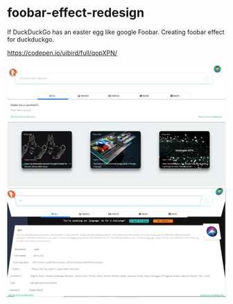 # foobar-effect-redesign
If DuckDuckGo has an easter egg like google Foobar. Creating foobar effect for duckduckgo.

https://codepen.io/uibird/full/qopXPN/

<img src="https://github.com/raghavpatnecha/foobar-effect-redesign/blob/master/img/preview.png" />
<img src="https://github.com/raghavpatnecha/foobar-effect-redesign/blob/master/img/open.png" />
